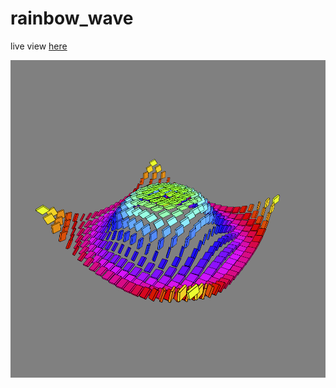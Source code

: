 # rainbow_wave

live view [here](https://www.openprocessing.org/sketch/904242)

![rainbow_wave](thumbnail.png)
